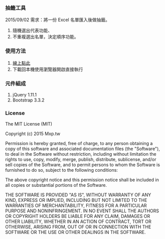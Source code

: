 ### 抽籤工具

2015/09/02 需求：將一份 Excel 名單匯入後做抽籤。

1. 隨機選出代表功能、
2. 不重複選出名單，決定順序功能。

### 使用方法

1. [線上點此](https://nczz.github.io/draw-lots/)
2. 下載回本機使用瀏覽器開啟直接執行

### 元件組成

1. jQuery 1.11.1
2. Bootstrap 3.3.2

### License

The MIT License (MIT)

Copyright (c) 2015  Mxp.tw

Permission is hereby granted, free of charge, to any person obtaining a copy
of this software and associated documentation files (the "Software"), to deal
in the Software without restriction, including without limitation the rights
to use, copy, modify, merge, publish, distribute, sublicense, and/or sell
copies of the Software, and to permit persons to whom the Software is
furnished to do so, subject to the following conditions:

The above copyright notice and this permission notice shall be included in
all copies or substantial portions of the Software.

THE SOFTWARE IS PROVIDED "AS IS", WITHOUT WARRANTY OF ANY KIND, EXPRESS OR
IMPLIED, INCLUDING BUT NOT LIMITED TO THE WARRANTIES OF MERCHANTABILITY,
FITNESS FOR A PARTICULAR PURPOSE AND NONINFRINGEMENT. IN NO EVENT SHALL THE
AUTHORS OR COPYRIGHT HOLDERS BE LIABLE FOR ANY CLAIM, DAMAGES OR OTHER
LIABILITY, WHETHER IN AN ACTION OF CONTRACT, TORT OR OTHERWISE, ARISING FROM,
OUT OF OR IN CONNECTION WITH THE SOFTWARE OR THE USE OR OTHER DEALINGS IN
THE SOFTWARE.
